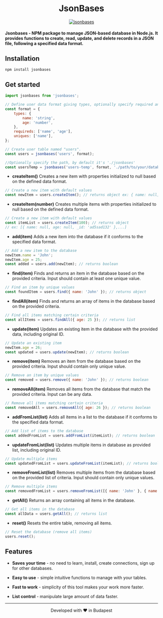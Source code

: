 <h1 align="center">
  JsonBases
</h1>

<p align="center">
  <a href="https://github.com/omiaow/jsonbases/blob/main/LICENSE" target="blank">
    <img src="https://img.shields.io/github/license/omiaow/smart-journey?style=flat-square" alt="jsonbases" />
  </a>
</p>

#### Jsonbases - NPM package to manage JSON-based database in Node.js. It provides functions to create, read, update, and delete records in a JSON file, following a specified data format.

## Installation
```
npm install jsonbases
```

## Get started
```javascript
import jsonbases from 'jsonbases';

// Define user data format giving types, optionally specify required and unique values.
const format = {
    types: {
        name: 'string',
        age: 'number',
    },
    requireds: ['name', 'age'],
    uniques: ['name'],
};

// Create user table named "users".
const users = jsonbases('users', format);

//Optionally specify the path, by default it's './jsonbases'
const usersTemp = jsonbases('users-temp', format, './path/to/your/database');
```

- **createItem()** Creates a new item with properties initialized to null based on the defined data format.

```javascript
// Create a new item with default values
const newItem = users.createItem(); // returns object ex: { name: null, age: null, _id: 'ad5sad132' }
```

- **createItem(number)** Creates multiple items with properties initialized to null based on the defined data format.

```javascript
// Create a new item with default values
const itemList = users.createItem(100); // returns object
// ex: [{ name: null, age: null, _id: 'ad5sad132' },...]
```

- **add(item)** Adds a new item into the database if it conforms to the specified data format.

```javascript
// Add a new item to the database
newItem.name = 'John';
newItem.age = 25;
const added = users.add(newItem); // returns boolean
```

- **find(item)** Finds and returns an item in the database based on the provided criteria. Input should contain at least one unique value.

```javascript
// Find an item by unique values
const foundItem = users.find({ name: 'John' }); // returns object
```

- **findAll(item)** Finds and returns an array of items in the database based on the provided criteria.

```javascript
// Find all items matching certain criteria
const allItems = users.findAll({ age: 25 }); // returns list
```

- **update(item)** Updates an existing item in the database with the provided data, including original ID.

```javascript
// Update an existing item
newItem.age = 26;
const updated = users.update(newItem); // returns boolean
```

- **remove(item)** Removes an item from the database based on the provided criteria. Input should contain only unique value.

```javascript
// Remove an item by unique values
const removed = users.remove({ name: 'John' }); // returns boolean
```

- **removeAll(item)** Removes all items from the database that match the provided criteria. Input can be any data.

```javascript
// Remove all items matching certain criteria
const removedAll = users.removeAll({ age: 26 }); // returns boolean
```

- **addFromList(list)** Adds all items in a list to the database if it conforms to the specified data format.

```javascript
// Add list of items to the database
const addedFromList = users.addFromList(itemList); // returns boolean
```

- **updateFromList(list)** Updates multiple items in database as provided list, including original ID.

```javascript
// Update multiple items
const updatedFromList = users.updateFromList(itemList); // returns boolean
```

- **removeFromList(list)** Removes multiple items from the database based on the provided list of criteria. Input should contain only unique values.

```javascript
// Remove multiple items
const removedFromList = users.removeFromList([{ name: 'John' }, { name: 'Maria' }]); // returns boolean
```

- **getAll()** Returns an array containing all items in the database.

```javascript
// Get all items in the database
const allData = users.getAll(); // returns list
```

- **reset()** Resets the entire table, removing all items.

```javascript
// Reset the database (remove all items)
users.reset();
```

## Features

- **Saves your time** - no need to learn, install, create connections, sign up for other databases.

- **Easy to use** - simple intuitive functions to manage with your tables.

- **Fast to work** - simplicity of this tool makes your work more faster.

- **List control** - manipulate large amount of data faster.

<hr>
<p align="center">
  Developed with ❤️ in Budapest
</p>
